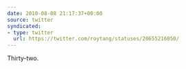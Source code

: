 ```yaml
---
date: 2010-08-08 21:17:37+00:00
source: twitter
syndicated:
- type: twitter
  url: https://twitter.com/roytang/statuses/20655216050/
---
```


Thirty-two.